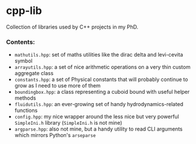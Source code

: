 # cpp-lib
Collection of libraries used by C++ projects in my PhD.

### Contents:
* `mathutils.hpp`: set of maths utilities like the dirac delta and levi-cevita symbol
* `arrayutils.hpp`: a set of nice arithmetic operations on a very thin custom aggregate class
* `constants.hpp`: a set of Physical constants that will probably continue to grow as I need to use more of them
* `boundingbox.hpp`: a class representing a cuboid bound with useful helper methods
* `fluidutils.hpp`: an ever-growing set of handy hydrodynamics-related functions
* `config.hpp`: my nice wrapper around the less nice but very powerful `SimpleIni.h` library (`SimpleIni.h` is not mine)
* `argparse.hpp`: also not mine, but a handy utility to read CLI arguments which mirrors Python's `arseparse`

